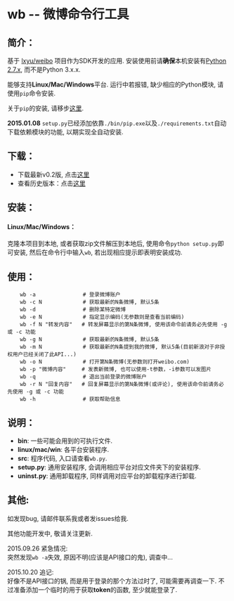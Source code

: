 wb -- 微博命令行工具
==========

## 简介：
基于 [lxyu/weibo](https://github.com/lxyu/weibo) 项目作为SDK开发的应用. 安装使用前请**确保**本机安装有[Python 2.7.x](https://www.python.org/downloads/), 而不是Python 3.x.x.

能够支持**Linux/Mac/Windows**平台. 运行中若报错, 缺少相应的Python模块, 请使用`pip`命令安装.

关于`pip`的安装, 请移步[这里](https://github.com/zhanglintc/tools-lite/tree/master/misc/pip_install).

**2015.01.08** `setup.py`已经添加依靠`./bin/pip.exe`以及`./requirements.txt`自动下载依赖模块的功能, 以期实现全自动安装.

## 下载：
- 下载最新v0.2版, 点击[这里](https://zhanglintc.github.io/download/wb.zip)
- 查看历史版本：点击[这里](https://github.com/zhanglintc/xiaobawang/releases)

## 安装：

#### Linux/Mac/Windows：
克隆本项目到本地, 或者获取zip文件解压到本地后, 使用命令`python setup.py`即可安装, 然后在命令行中输入`wb`, 若出现相应提示即表明安装成功.

## 使用：

```
    wb -a               # 登录微博账户
    wb -c N             # 获取最新的N条微博, 默认5条
    wb -d               # 删除某特定微博
    wb -e N             # 指定显示编码(无参数则是查看当前编码)
    wb -f N "转发内容"   # 转发屏幕显示的第N条微博, 使用该命令前请务必先使用 -g 或 -c 功能
    wb -g N             # 获取最新的N条微博, 默认5条
    wb -m N             # 获取最新的N条提到我的微博, 默认5条(目前新浪对于非授权用户已经关闭了此API...)
    wb -o N             # 打开第N条微博(无参数则打开weibo.com)
    wb -p "微博内容"     # 发表新微博, 也可以使用-t参数，-i参数可以发图片
    wb -q               # 退出当前登录的微博账户
    wb -r N "回复内容"   # 回复屏幕显示的第N条微博(或评论), 使用该命令前请务必先使用 -g 或 -c 功能
    wb -h               # 获取帮助信息
```

## 说明：
- **bin**: 一些可能会用到的可执行文件.
- **linux/mac/win**: 各平台安装程序.
- **src**: 程序代码, 入口请查看`wb.py`.
- **setup.py**: 通用安装程序, 会调用相应平台对应文件夹下的安装程序.
- **uninst.py**: 通用卸载程序, 同样调用对应平台的卸载程序进行卸载.


## 其他:
如发现bug, 请邮件联系我或者发issues给我.

其他功能开发中, 敬请关注更新.

2015.09.26 紧急情况:<br>
突然发现`wb -a`失效, 原因不明(应该是API接口的鬼), 调查中...

2015.10.20 追记:<br>
好像不是API接口的锅, 而是用于登录的那个方法过时了, 可能需要再调查一下.
不过准备添加一个临时的用于获取**token**的函数, 至少就能登录了.
